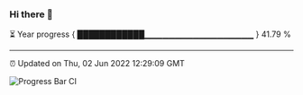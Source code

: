 ### Hi there 👋

⏳ Year progress { ████████████▁▁▁▁▁▁▁▁▁▁▁▁▁▁▁▁▁▁ } 41.79 %

---

⏰ Updated on Thu, 02 Jun 2022 12:29:09 GMT

![Progress Bar CI](https://github.com/liununu/liununu/workflows/Progress%20Bar%20CI/badge.svg)
